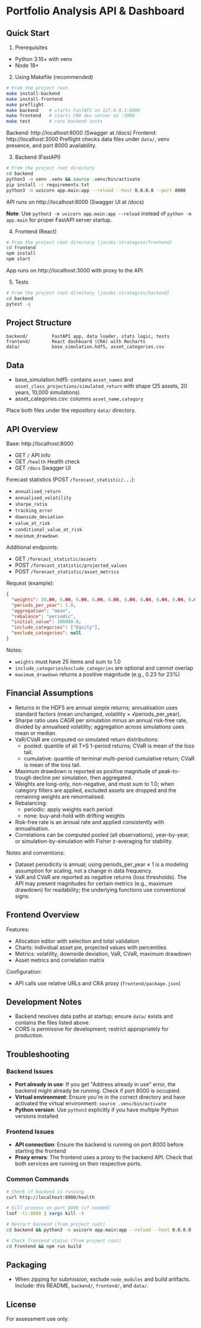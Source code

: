 # Portfolio Analysis API & Dashboard

## Quick Start

1) Prerequisites
- Python 3.10+ with venv
- Node 18+

2) Using Makefile (recommended)
```bash
# From the project root
make install-backend
make install-frontend
make preflight
make backend    # starts FastAPI on 127.0.0.1:8000
make frontend   # starts CRA dev server on :3000
make test       # runs backend tests
```
Backend: http://localhost:8000 (Swagger at /docs)
Frontend: http://localhost:3000
Preflight checks data files under `data/`, venv presence, and port 8000 availability.

3) Backend (FastAPI)
```bash
# From the project root directory
cd backend
python3 -m venv .venv && source .venv/bin/activate
pip install -r requirements.txt
python3 -m uvicorn app.main:app --reload --host 0.0.0.0 --port 8000
```
API runs on http://localhost:8000 (Swagger UI at /docs)

**Note**: Use `python3 -m uvicorn app.main:app --reload` instead of `python -m app.main` for proper FastAPI server startup.

4) Frontend (React)
```bash
# From the project root directory (jacobi-strategies/frontend)
cd frontend
npm install
npm start
```
App runs on http://localhost:3000 with proxy to the API.

5) Tests
```bash
# From the project root directory (jacobi-strategies/backend)
cd backend
pytest -q
```

## Project Structure
```
backend/         FastAPI app, data loader, stats logic, tests
frontend/        React dashboard (CRA) with Recharts
data/            base_simulation.hdf5, asset_categories.csv
```

## Data
- base_simulation.hdf5: contains `asset_names` and `asset_class_projections/simulated_return` with shape (25 assets, 20 years, 10,000 simulations)
- asset_categories.csv: columns `asset_name,category`

Place both files under the repository `data/` directory.

## API Overview
Base: http://localhost:8000
- GET `/`               API info
- GET `/health`         Health check
- GET `/docs`           Swagger UI

Forecast statistics (POST `/forecast_statistic/...`):
- `annualised_return`
- `annualised_volatility`
- `sharpe_ratio`
- `tracking_error`
- `downside_deviation`
- `value_at_risk`
- `conditional_value_at_risk`
- `maximum_drawdown`

Additional endpoints:
- GET `/forecast_statistic/assets`
- POST `/forecast_statistic/projected_values`
- POST `/forecast_statistic/asset_metrics`

Request (example):
```json
{
  "weights": [0.04, 0.04, 0.04, 0.04, 0.04, 0.04, 0.04, 0.04, 0.04, 0.04, 0.04, 0.04, 0.04, 0.04, 0.04, 0.04, 0.04, 0.04, 0.04, 0.04, 0.04, 0.04, 0.04, 0.04, 0.04],
  "periods_per_year": 1.0,
  "aggregation": "mean",
  "rebalance": "periodic",
  "initial_value": 100000.0,
  "include_categories": ["Equity"],
  "exclude_categories": null
}
```

Notes:
- `weights` must have 25 items and sum to 1.0
- `include_categories`/`exclude_categories` are optional and cannot overlap
- `maximum_drawdown` returns a positive magnitude (e.g., 0.23 for 23%)

## Financial Assumptions
- Returns in the HDF5 are annual simple returns; annualisation uses standard factors (mean unchanged, volatility × √periods_per_year).
- Sharpe ratio uses CAGR per simulation minus an annual risk-free rate, divided by annualised volatility; aggregation across simulations uses mean or median.
- VaR/CVaR are computed on simulated return distributions:
  - pooled: quantile of all T×S 1-period returns; CVaR is mean of the loss tail.
  - cumulative: quantile of terminal multi-period cumulative return; CVaR is mean of the loss tail.
- Maximum drawdown is reported as positive magnitude of peak-to-trough decline per simulation, then aggregated.
- Weights are long-only, non-negative, and must sum to 1.0; when category filters are applied, excluded assets are dropped and the remaining weights are renormalised.
- Rebalancing:
  - periodic: apply weights each period
  - none: buy-and-hold with drifting weights
- Risk-free rate is an annual rate and applied consistently with annualisation.
- Correlations can be computed pooled (all observations), year-by-year, or simulation-by-simulation with Fisher z-averaging for stability.

Notes and conventions:
- Dataset periodicity is annual; using periods_per_year ≠ 1 is a modeling assumption for scaling, not a change in data frequency.
- VaR and CVaR are reported as negative returns (loss thresholds). The API may present magnitudes for certain metrics (e.g., maximum drawdown) for readability; the underlying functions use conventional signs.

## Frontend Overview
Features:
- Allocation editor with selection and total validation
- Charts: individual asset pie, projected values with percentiles
- Metrics: volatility, downside deviation, VaR, CVaR, maximum drawdown
- Asset metrics and correlation matrix

Configuration:
- API calls use relative URLs and CRA proxy (`frontend/package.json`)

## Development Notes
- Backend resolves data paths at startup; ensure `data/` exists and contains the files listed above.
- CORS is permissive for development; restrict appropriately for production.

## Troubleshooting

### Backend Issues
- **Port already in use**: If you get "Address already in use" error, the backend might already be running. Check if port 8000 is occupied.
- **Virtual environment**: Ensure you're in the correct directory and have activated the virtual environment: `source .venv/bin/activate`
- **Python version**: Use `python3` explicitly if you have multiple Python versions installed

### Frontend Issues
- **API connection**: Ensure the backend is running on port 8000 before starting the frontend
- **Proxy errors**: The frontend uses a proxy to the backend API. Check that both services are running on their respective ports.

### Common Commands
```bash
# Check if backend is running
curl http://localhost:8000/health

# Kill process on port 8000 (if needed)
lsof -ti:8000 | xargs kill -9

# Restart backend (from project root)
cd backend && python3 -m uvicorn app.main:app --reload --host 0.0.0.0 --port 8000

# Check frontend status (from project root)
cd frontend && npm run build
```

## Packaging
- When zipping for submission, exclude `node_modules` and build artifacts. Include: this README, `backend/`, `frontend/`, and `data/`.

## License
For assessment use only.

